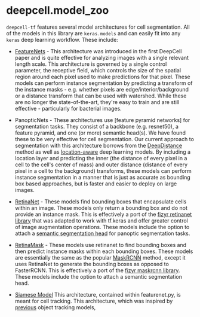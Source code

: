# deepcell.model_zoo

`deepcell-tf` features several model architectures for cell segmentation. All of the models in this library are `keras.models` and can easily fit into any `keras` deep learning workflow. These include:

* [FeatureNets](https://journals.plos.org/ploscompbiol/article?id=10.1371/journal.pcbi.1005177) - This architecture was introduced in the first DeepCell paper and is quite effective for analyzing images with a single relevant length scale. This architecture is governed by a single control parameter, the receptive field, which controls the size of the spatial region around each pixel used to make predictions for that pixel. These models can perform instance segmentation by predicting a transform of the instance masks - e.g. whether pixels are edge/interior/background or a distance transform that can be used with watershed. While these are no longer the state-of-the-art, they're easy to train and are still effective - particularly for bacterial images.

* PanopticNets - These architectures use [feature pyramid networks] for segmentation tasks. They consist of a backbone (e.g. resnet50), a feature pyramid, and one (or more) semantic head(s). We have found these to be very effective for cell segmentation. Our current approach to segmentation with this architecture borrows from the [DeepDistance](https://arxiv.org/abs/1908.11211) method as well as [location-aware](https://www.nature.com/articles/s41598-017-05300-5) deep learning models. By including a location layer and predicting the inner (the distance of every pixel in a cell to the cell's center of mass) and outer distance (distance of every pixel in a cell to the background) transforms, these models can perform instance segmentation in a manner that is just as accurate as bounding box based approaches, but is faster and easier to deploy on large images.

* [RetinaNet](https://arxiv.org/abs/1708.02002) - These models find bounding boxes that encapsulate cells within an image. These models only return a bounding box and do not provide an instance mask. This is effectively a port of the [fizyr retinanet library](https://github.com/fizyr/keras-retinanet) that was adapted to work with tf.keras and offer greater control of image augmentation operations. These models include the option to attach a [semantic segmentation head](http://openaccess.thecvf.com/content_CVPR_2019/html/Kirillov_Panoptic_Feature_Pyramid_Networks_CVPR_2019_paper.html) for panoptic segmentation tasks.

* [RetinaMask](https://arxiv.org/abs/1901.03353) - These models use retinanet to find bounding boxes and then predict instance masks within each bounding boxes. These models are essentially the same as the popular [MaskRCNN](https://arxiv.org/abs/1703.06870) method, except it uses RetinaNet to generate the bounding boxes as opposed to FasterRCNN. This is effectively a port of the [fizyr maskrcnn library](https://github.com/fizyr/keras-maskrcnn). These models include the option to attach a semantic segmentation head.

* [Siamese Model](https://www.biorxiv.org/content/10.1101/803205v2) This architecture, contained within featurenet.py, is meant for cell tracking. This architecture, which was inspired by [previous](http://openaccess.thecvf.com/content_iccv_2017/html/Sadeghian_Tracking_the_Untrackable_ICCV_2017_paper.html) object tracking models,


